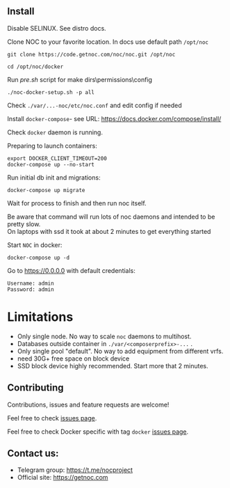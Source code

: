 Install
-------
Disable SELINUX. See distro docs.

Clone NOC to your favorite location. In docs use default path `/opt/noc`
```
git clone https://code.getnoc.com/noc/noc.git /opt/noc

cd /opt/noc/docker
```
Run *pre.sh* script for make dirs\permissions\config
```
./noc-docker-setup.sh -p all
```
Check `./var/...-noc/etc/noc.conf` and edit config if needed

Install `docker-compose`- 
see URL: https://docs.docker.com/compose/install/

Check `docker` daemon is running.

Preparing to launch containers:
```
export DOCKER_CLIENT_TIMEOUT=200
docker-compose up --no-start
```
Run initial db init and migrations:
```
docker-compose up migrate
```
Wait for process to finish and then run noc itself.

Be aware that command will run lots of noc daemons and intended
to be pretty slow.  
On laptops with ssd it took at about 2 minutes to get everything started

Start `NOC` in docker: 
```
docker-compose up -d 
```
Go to https://0.0.0.0 with default credentials:
```
Username: admin
Password: admin
```

# Limitations

* Only single node. No way to scale `noc` daemons to multihost.
* Databases outside container in `./var/<composerprefix>-...` . 
* Only single pool "default". No way to add equipment from different vrfs.
* need 30G+ free space on block device
* SSD block device highly recommended. Start more that 2 minutes.

Contributing
----
Contributions, issues and feature requests are welcome!

Feel free to check 
[issues page](https://code.getnoc.com/noc/noc/issues/).

Feel free to check Docker specific with tag `docker` 
[issues page](https://code.getnoc.com/noc/noc/-/merge_requests?label_name%5B%5D=docker).

Contact us:
----
* Telegram group:  https://t.me/nocproject
* Official site: https://getnoc.com


